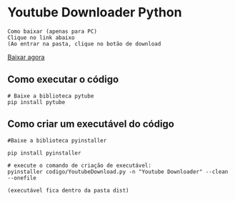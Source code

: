 # Youtube Downloader Python

    Como baixar (apenas para PC)
    Clique no link abaixo 
    (Ao entrar na pasta, clique no botão de download

[Baixar agora](https://github.com/CostaMarcos/youtube-downloader/blob/master/executavel/Youtube%20Downloader.exe)


## Como executar o código

    # Baixe a biblioteca pytube
    pip install pytube

## Como criar um executável do código
    
    #Baixe a biblioteca pyinstaller

    pip install pyinstaller

    # execute o comando de criação de executável:
    pyinstaller codigo/YoutubeDownload.py -n "Youtube Downloader" --clean --onefile

    (executável fica dentro da pasta dist)